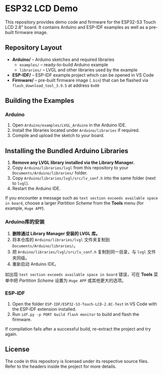 # ESP32 LCD Demo

This repository provides demo code and firmware for the ESP32-S3 Touch LCD 2.8" board. It contains Arduino and ESP-IDF examples as well as a pre-built firmware image.

## Repository Layout

- **Arduino/** – Arduino sketches and required libraries
  - `examples/` – ready-to-build Arduino example
  - `libraries/` – LVGL and other libraries used by the example
- **ESP-IDF/** – ESP-IDF example project which can be opened in VS Code
- **Firmware/** – pre-built firmware image (`.bin`) that can be flashed via `flash_download_tool_3.9.5` at address `0x00`

## Building the Examples

### Arduino
1. Open `Arduino/examples/LVGL_Arduino` in the Arduino IDE.
2. Install the libraries located under `Arduino/libraries` if required.
3. Compile and upload the sketch to your board.

## Installing the Bundled Arduino Libraries

1. **Remove any LVGL library installed via the Library Manager.**
2. Copy `Arduino/libraries/lvgl` from this repository to your `Documents/Arduino/libraries/` folder.
3. Copy `Arduino/libraries/lvgl/src/lv_conf.h` into the same folder (next to `lvgl`).
4. Restart the Arduino IDE.

If you encounter a message such as `text section exceeds available space in board`, choose a larger *Partition Scheme* from the **Tools** menu (for example, `Huge APP`).

### Arduino库的安装

1. **删除通过 Library Manager 安装的 LVGL 库。**
2. 将本仓库的 `Arduino/libraries/lvgl` 文件夹复制到 `Documents/Arduino/libraries/`。
3. 把 `Arduino/libraries/lvgl/src/lv_conf.h` 复制到同一目录，与 `lvgl` 文件夹同级。
4. 重新启动 Arduino IDE。

如出现 `text section exceeds available space in board` 错误，可在 **Tools** 菜单中把 *Partition Scheme* 设置为 `Huge APP` 或其他更大的选项。

### ESP‑IDF
1. Open the folder `ESP-IDF/ESP32-S3-Touch-LCD-2.8C-Test` in VS Code with the ESP‑IDF extension installed.
2. Run `idf.py -p PORT build flash monitor` to build and flash the firmware.

If compilation fails after a successful build, re-extract the project and try again.

## License

The code in this repository is licensed under its respective source files. Refer to the headers inside the project for more details.
